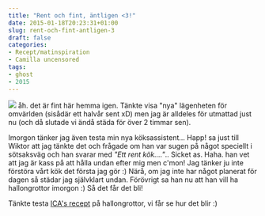 ```yaml
---
title: "Rent och fint, äntligen <3!"
date: 2015-01-18T20:23:31+01:00
slug: rent-och-fint-antligen-3
draft: false
categories:
- Recept/matinspiration
- Camilla uncensored
tags:
- ghost
- 2015
---
```


![](/assets/images/ghost/2015/01/icas.jpg)
åh. det är fint här hemma igen. 
Tänkte visa "nya" lägenheten för omvärlden (sisådär ett halvår sent xD) men jag är alldeles för utmattad just nu (och då slutade vi ändå städa för över 2 timmar sen).

Imorgon tänker jag även testa min nya köksassistent... Happ! sa just till Wiktor att jag tänkte det och frågade om han var sugen på något speciellt i sötsaksväg och han svarar med *"Ett rent kök...."*.. Sicket as. Haha. han vet att jag är kass på att hålla undan efter mig men c'mon! Jag tänker ju inte förstöra vårt kök det första jag gör :) Närå, om jag inte har något planerat för dagen så städar jag självklart undan.
Förövrigt sa han nu att han vill ha hallongrottor imorgon :) Så det får det bli!

Tänkte testa [ICA's recept](http://www.ica.se/recept/hallongrottor-4871/) på hallongrottor, vi får se hur det blir :)

